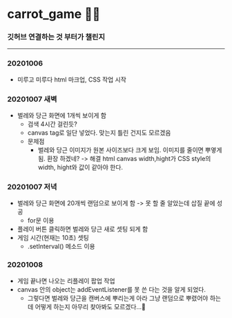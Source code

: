 # carrot_game 🥕🐰

### 깃허브 연결하는 것 부터가 챌린지

---------------------------------------

### 20201006
* 미루고 미루다 html 마크업, CSS 작업 시작

### 20201007 새벽
* 벌레와 당근 화면에 1개씩 보이게 함
  * 검색 4시간 걸린듯?
  * canvas tag로 일단 넣었다. 맞는지 틀린 건지도 모르겠음
  * 문제점
    * 벌레와 당근 이미지가 원본 사이즈보다 크게 보임. 이미지를 줄이면 뿌옇게 됨. 환장 하겠네? -> 해결 html canvas width,hight가 CSS style의 width, hight와 값이 같아야 한다.
    
### 20201007 저녁
* 벌레와 당근 화면에 20개씩 랜덤으로 보이게 함 -> 못 할 줄 알았는데 삽질 끝에 성공
  * for문 이용
* 플레이 버튼 클릭하면 벌레와 당근 새로 셋팅 되게 함
* 게임 시간(현재는 10초) 셋팅
  * .setInterval() 메소드 이용
  
### 20201008
* 게임 끝나면 나오는 리플레이 팝업 작업
* canvas 안의 object는 addEventListener를 못 쓴 다는 것을 알게 되었다.
  * 그렇다면 벌레와 당근을 캔버스에 뿌리는게 아라 그냥 랜덤으로 뿌렸어야 하는데 어떻게 하는지 아무리 찾아봐도 모르겠다...🤯
 
